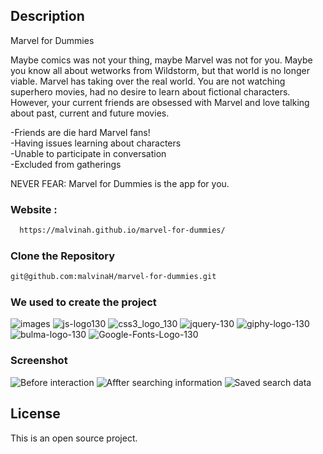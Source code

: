 ## Description

Marvel for Dummies

Maybe comics was not your thing, maybe Marvel was not for you. Maybe you know all about wetworks from Wildstorm, but that world is no longer viable. Marvel has taking over the real world. You are not watching superhero movies, had no desire to learn about fictional characters. However, your current friends are obsessed with Marvel and love talking about past, current and future movies.

-Friends are die hard Marvel fans!  
-Having issues learning about characters  
-Unable to participate in conversation  
-Excluded from gatherings  

NEVER FEAR: Marvel for Dummies is the app for you.
### Website :
 ```sh
   https://malvinah.github.io/marvel-for-dummies/
   ```
### Clone the Repository
```sh
git@github.com:malvinaH/marvel-for-dummies.git
```
### We used to create the project
![images](https://user-images.githubusercontent.com/50510/196054897-228fda24-159a-45c6-a556-40ec0af8b09f.png)
![js-logo130](https://user-images.githubusercontent.com/50510/196054904-ded4002c-20ae-4701-a27e-cbbf1ef2d89d.jpg)
![css3_logo_130](https://user-images.githubusercontent.com/50510/196054910-8419a1cb-e5e1-4f5b-a527-dd877b302495.png)
![jquery-130](https://user-images.githubusercontent.com/50510/196054921-cd819231-d657-472f-b3b8-9721d8420420.png)
![giphy-logo-130](https://user-images.githubusercontent.com/50510/196054925-08141051-91b2-4a84-a569-7f27a7077970.png)
![bulma-logo-130](https://user-images.githubusercontent.com/50510/196054931-1b95f368-d6e8-4986-9643-b11fb977d501.png)
![Google-Fonts-Logo-130](https://user-images.githubusercontent.com/50510/196054964-963fde84-e2ef-43f9-b3e1-6117bfa8612d.png)

### Screenshot

![Before interaction](./assets/images/MFD-screenshot1.png?raw=true "Marvel for Dummies 1")
![Affter searching information](./assets/images/MFD-screenshot2.png?raw=true "Malrvel for Dummies 2")
![Saved search data](./assets/images/MFD-screenshot3.png?raw=true "Marvel for Dummies 3")

## License

This is an open source project.
